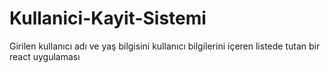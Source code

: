 # Kullanici-Kayit-Sistemi
Girilen kullanıcı adı ve yaş bilgisini kullanıcı bilgilerini içeren listede tutan bir react uygulaması
